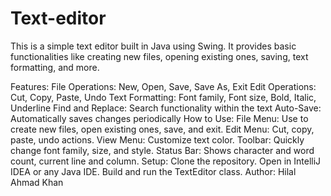 # Text-editor
This is a simple text editor built in Java using Swing. It provides basic functionalities like creating new files, opening existing ones, saving, text formatting, and more.

Features:
File Operations: New, Open, Save, Save As, Exit
Edit Operations: Cut, Copy, Paste, Undo
Text Formatting: Font family, Font size, Bold, Italic, Underline
Find and Replace: Search functionality within the text
Auto-Save: Automatically saves changes periodically
How to Use:
File Menu: Use to create new files, open existing ones, save, and exit.
Edit Menu: Cut, copy, paste, undo actions.
View Menu: Customize text color.
Toolbar: Quickly change font family, size, and style.
Status Bar: Shows character and word count, current line and column.
Setup:
Clone the repository.
Open in IntelliJ IDEA or any Java IDE.
Build and run the TextEditor class.
Author:
Hilal Ahmad Khan

